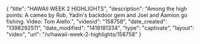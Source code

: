 {
    "title": "HAWAII WEEK 2 HIGHLIGHTS",
    "description": "Among the high points: A cameo by Rob, Yadin's backdoor gem and Joel and Aamion go fishing. Video: Tom Aiello.",
    "videoid": "158758",
    "date_created": "1398292511",
    "date_modified": "1418181334",
    "type": "captivate",
    "layout": "video",
    "url": "\/v\/hawaii-week-2-highlights\/158758"
}